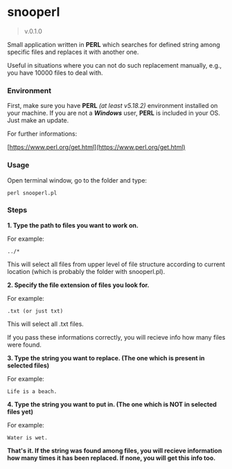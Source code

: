 # snooperl
> v.0.1.0

Small application written in **PERL** which searches for defined string among specific files and replaces it with another one.

Useful in situations where you can not do such replacement manually, e.g., you have 10000 files to deal with.

### Environment
First, make sure you have **PERL** _(at least v5.18.2)_ environment installed on your machine. If you are not a **_Windows_** user, **PERL** is included in your OS. Just make an update.

For further informations:

[https://www.perl.org/get.html](https://www.perl.org/get.html)

### Usage
Open terminal window, go to the folder and type:
```
perl snooperl.pl
```

### Steps

**1. Type the path to files you want to work on.**

For example:
```
../*
```
This will select all files from upper level of file structure according to current location (which is probably the folder with snooperl.pl).

**2. Specify the file extension of files you look for.**

For example:
```
.txt (or just txt)
```
This will select all .txt files.

If you pass these informations correctly, you will recieve info how many files were found.

**3. Type the string you want to replace. (The one which is present in selected files)**

For example:
```
Life is a beach.
```
**4. Type the string you want to put in. (The one which is NOT in selected files yet)**

For example:
```
Water is wet.
```

**That's it. If the string was found among files, you will recieve information how many times it has been replaced. If none, you will get this info too.**
